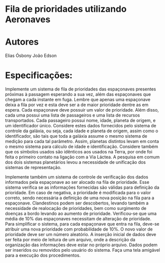 # Fila de prioridades utilizando Aeronaves

# Autores
Elias Ósbony
João Edson

# Especificações:

  Implemente um sistema de fila de prioridades das espaçonaves presentes próximas à passagem esperando a sua vez,
além das espaçonaves que chegam a cada instante em fuga. Lembre que apenas uma espaçonave deixa a fila por vez e
esta deve ser a de maior prioridade dentre as em espera. Cada espaçonave deve possuir um valor de prioridade. Além
disso, cada uma possui uma lista de passageiros e uma lista de recursos transportados. Cada passageiro possui nome,
idade, planeta de origem, e um identificador único. Considere estes dados fornecidos pelo sistema de controle da galáxia,
ou seja, cada idade e planeta de origem, assim como o identificador, são tais que toda a galáxia assume o mesmo sistema
de medição para cada tal parâmetro. Assim, planetas distintos levam em conta o mesmo sistema para cálculo de idade e
identificação. Considere também que os símbolos usados são idênticos aos usados na Terra, por onde foi feita o primeiro
contato na ligação com a Via Láctea. A pesquisa em comum dos dois sistemas planetários levou a necessidade de unificação
dos sistemas de representação.

  Implemente também um sistema de controle de verificação dos dados informados pela espaçonave ao ser alocado na
fila de prioridade. Esse sistema verifica se as informações fornecidas são válidas para definição da prioridade. Em caso de
negativa, a prioridade é modificada para o valor correto, sendo necessária a definição de uma nova posição na fila para a
espaçonave. Clandestinos podem ser descobertos, levando também a necessidade de realocação de prioridades, bem como
surgimento de doenças a bordo levando ao aumento de prioridade. Verificou-se que uma média de 10% das espaçonaves
necessitam de alteração de prioridade. Para simplificar o sistema, para cada espaçonave que entra na fila, deve-se atribuir
uma nova prioridade com probabilidade de 10%. O novo valor de prioridade deve ser um número aleatório.
A inserção inicial de dados deve ser feita por meio de leitura de um arquivo, onde a descrição da organização das
informações deve estar no próprio arquivo. Dados podem ser inseridos ou removidos pelo usuário do sistema. Faça uma
tela amigável para a execução dos procedimentos.
